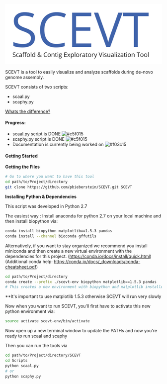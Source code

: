 
![SCEVT LOGO](https://github.com/pbieberstein/SCEVT/blob/master/documentation/scevt-logo.png)


SCEVT is a tool to easily visualize and analyze scaffolds during de-novo genome assembly.

SCEVT consists of two scripts:
* scaal.py
* scaphy.py

[Whats the difference?](https://github.com/pbieberstein/SCEVT/wiki/Overview) 






#### Progress:
* scaal.py script is DONE ![#c5f015](https://placehold.it/15/c5f015/000000?text=+)
* scaphy.py script is DONE ![#c5f015](https://placehold.it/15/c5f015/000000?text=+)
* Documentation is currently being worked on ![#f03c15](https://placehold.it/15/f03c15/000000?text=+)





#### Getting Started
**Getting the Files**
```bash
# Go to where you want to have this tool
cd path/to/Project/directory
git clone https://github.com/pbieberstein/SCEVT.git SCEVT
```

**Installing Python & Dependencies**

This script was developed in Python 2.7

The easiest way : Install anaconda for python 2.7 on your local machine and then install biopython via:

```bash
conda install biopython matplotlib==1.5.3 pandas
conda install --channel bioconda gffutils
```

Alternatively, if you want to stay organized we recommend you install miniconda and then create
a new virtual environment with the dependencies for this project.
(https://conda.io/docs/install/quick.html)
(Additional conda help: https://conda.io/docs/_downloads/conda-cheatsheet.pdf)


```bash
cd path/to/Project/directory
conda create --prefix ./scevt-env biopython matplotlib==1.5.3 pandas
# This creates a new environment with biopython and matplotlib installed inside the folder "scevt_env"
```

**It's important to use matplotlib 1.5.3 otherwise SCEVT will run very slowly

Now when you want to run SCEVT, you'll first have to activate this new python environment via:
```bash
source activate scevt-env/bin/activate
```

Now open up a new terminal window to update the PATHs and now you're ready to run scaal and scaphy


Then you can run the tools via
```bash
cd path/to/Project/directory/SCEVT
cd Scripts
python scaal.py
# or
python scaphy.py
```
